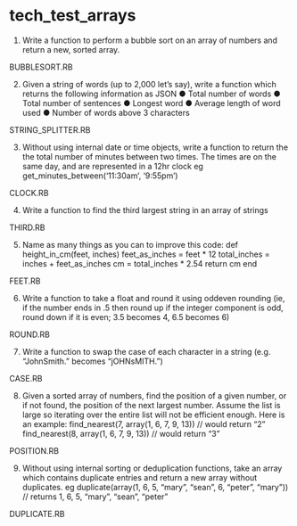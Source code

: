 # tech_test_arrays

1. Write a function to perform a bubble sort on an array of numbers and return a new, sorted
array. 

BUBBLESORT.RB

2. Given a string of words (up to 2,000 let’s say), write a function which returns the following
information as JSON
● Total number of words
● Total number of sentences
● Longest word
● Average length of word used
● Number of words above 3 characters

STRING_SPLITTER.RB

3. Without using internal date or time objects, write a function to return the the total number
of minutes between two times. The times are on the same day, and are represented in a
12hr clock eg
get_minutes_between(‘11:30am’, ‘9:55pm’)

CLOCK.RB

4. Write a function to find the third largest string in an array of strings

THIRD.RB

5. Name as many things as you can to improve this code:
def height_in_cm(feet, inches)
feet_as_inches = feet * 12
total_inches = inches + feet_as_inches
cm = total_inches * 2.54
return cm
end

FEET.RB

6. Write a function to take a float and round it using odd­even rounding (ie, if the number
ends in .5 then round up if the integer component is odd, round down if it is even; 3.5
becomes 4, 6.5 becomes 6)

ROUND.RB

7. Write a function to swap the case of each character in a string (e.g. “JohnSmith.” becomes
“jOHNsMITH.”)

CASE.RB

8. Given a sorted array of numbers, find the position of a given number, or if not found, the
position of the next largest number. Assume the list is large so iterating over the entire list
will not be efficient enough. Here is an example:
find_nearest(7, array(1, 6, 7, 9, 13)) // would return “2”
find_nearest(8, array(1, 6, 7, 9, 13)) // would return “3”

POSITION.RB

9. Without using internal sorting or deduplication functions, take an array which contains
duplicate entries and return a new array without duplicates. eg
duplicate(array(1, 6, 5, “mary”, “sean”, 6, “peter”, “mary”)) // returns 1, 6, 5,
“mary”, “sean”, “peter”

DUPLICATE.RB
